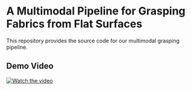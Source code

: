 # A Multimodal Pipeline for Grasping Fabrics from Flat Surfaces

This repository provides the source code for our multimodal grasping pipeline.

## Demo Video

[![Watch the video](https://img.youtube.com/vi/1_E9kXeccG4/0.jpg)](https://youtu.be/1_E9kXeccG4)

